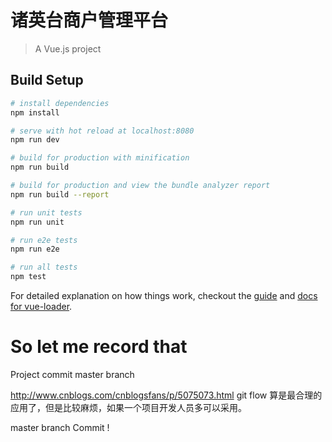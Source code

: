 # 诸英台商户管理平台

> A Vue.js project

## Build Setup

``` bash
# install dependencies
npm install

# serve with hot reload at localhost:8080
npm run dev

# build for production with minification
npm run build

# build for production and view the bundle analyzer report
npm run build --report

# run unit tests
npm run unit

# run e2e tests
npm run e2e

# run all tests
npm test
```

For detailed explanation on how things work, checkout the [guide](http://vuejs-templates.github.io/webpack/) and [docs for vue-loader](http://vuejs.github.io/vue-loader).

# So let me record that
Project commit   master branch



http://www.cnblogs.com/cnblogsfans/p/5075073.html
git flow 算是最合理的应用了，但是比较麻烦，如果一个项目开发人员多可以采用。

master branch Commit  !
